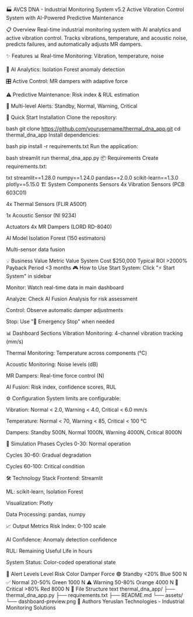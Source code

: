 🏭 AVCS DNA - Industrial Monitoring System v5.2
Active Vibration Control System with AI-Powered Predictive Maintenance

📋 Overview
Real-time industrial monitoring system with AI analytics and active vibration control. Tracks vibrations, temperature, and acoustic noise, predicts failures, and automatically adjusts MR dampers.

✨ Features
📊 Real-time Monitoring: Vibration, temperature, noise

🤖 AI Analytics: Isolation Forest anomaly detection

🎛️ Active Control: MR dampers with adaptive force

⚠️ Predictive Maintenance: Risk index & RUL estimation

🚨 Multi-level Alerts: Standby, Normal, Warning, Critical

🚀 Quick Start
Installation
Clone the repository:

bash
git clone https://github.com/yourusername/thermal_dna_app.git
cd thermal_dna_app
Install dependencies:

bash
pip install -r requirements.txt
Run the application:

bash
streamlit run thermal_dna_app.py
📦 Requirements
Create requirements.txt:

txt
streamlit==1.28.0
numpy==1.24.0
pandas==2.0.0
scikit-learn==1.3.0
plotly==5.15.0
🏗️ System Components
Sensors
4x Vibration Sensors (PCB 603C01)

4x Thermal Sensors (FLIR A500f)

1x Acoustic Sensor (NI 9234)

Actuators
4x MR Dampers (LORD RD-8040)

AI Model
Isolation Forest (150 estimators)

Multi-sensor data fusion

💡 Business Value
Metric	Value
System Cost	$250,000
Typical ROI	>2000%
Payback Period	<3 months
🎮 How to Use
Start System: Click "⚡ Start System" in sidebar

Monitor: Watch real-time data in main dashboard

Analyze: Check AI Fusion Analysis for risk assessment

Control: Observe automatic damper adjustments

Stop: Use "🛑 Emergency Stop" when needed

📊 Dashboard Sections
Vibration Monitoring: 4-channel vibration tracking (mm/s)

Thermal Monitoring: Temperature across components (°C)

Acoustic Monitoring: Noise levels (dB)

MR Dampers: Real-time force control (N)

AI Fusion: Risk index, confidence scores, RUL

⚙️ Configuration
System limits are configurable:

Vibration: Normal < 2.0, Warning < 4.0, Critical < 6.0 mm/s

Temperature: Normal < 70, Warning < 85, Critical < 100 °C

Dampers: Standby 500N, Normal 1000N, Warning 4000N, Critical 8000N

🔄 Simulation Phases
Cycles 0-30: Normal operation

Cycles 30-60: Gradual degradation

Cycles 60-100: Critical condition

🛠️ Technology Stack
Frontend: Streamlit

ML: scikit-learn, Isolation Forest

Visualization: Plotly

Data Processing: pandas, numpy

📈 Output Metrics
Risk Index: 0-100 scale

AI Confidence: Anomaly detection confidence

RUL: Remaining Useful Life in hours

System Status: Color-coded operational state

🚨 Alert Levels
Level	Risk	Color	Damper Force
🟢 Standby	<20%	Blue	500 N
✅ Normal	20-50%	Green	1000 N
⚠️ Warning	50-80%	Orange	4000 N
🚨 Critical	>80%	Red	8000 N
📁 File Structure
text
thermal_dna_app/
├── thermal_dna_app.py
├── requirements.txt
├── README.md
└── assets/
    └── dashboard-preview.png
👥 Authors
Yeruslan Technologies - Industrial Monitoring Solutions
